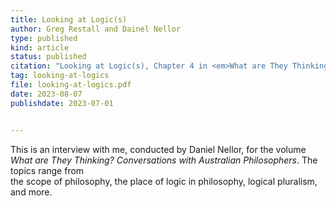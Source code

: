 ```yaml
---
title: Looking at Logic(s)
author: Greg Restall and Dainel Nellor
type: published
kind: article
status: published
citation: "Looking at Logic(s), Chapter 4 in <em>What are They Thinking? Conversations with Australian Philosophers</em>, edited by Daniel Nellor, Australian Scholarly Publishing, 2023"
tag: looking-at-logics
file: looking-at-logics.pdf
date: 2023-08-07
publishdate: 2023-07-01


---
```

This is an interview with me, conducted by Daniel Nellor, for the volume <em>What are They Thinking? Conversations with Australian Philosophers</em>. The topics range from   
the scope of philosophy, the place of logic in philosophy, logical pluralism, and more.